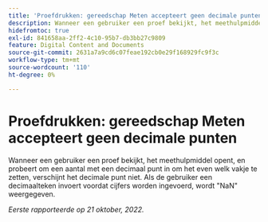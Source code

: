 ```yaml
---
title: 'Proefdrukken: gereedschap Meten accepteert geen decimale punten'
description: Wanneer een gebruiker een proef bekijkt, het meethulpmiddel opent, en probeert om een aantal met een decimaal punt in om het even welk vakje te zetten, verschijnt het decimale punt niet. Als de gebruiker een decimaal punt alvorens om het even welke cijfers ingaat, toont het vakje NaN.
hidefromtoc: true
exl-id: 841658aa-2ff2-4c10-95b7-db3bb27c9809
feature: Digital Content and Documents
source-git-commit: 2631a7a9cd6c07feae192cb0e29f168929fc9f3c
workflow-type: tm+mt
source-wordcount: '110'
ht-degree: 0%

---
```


# Proefdrukken: gereedschap Meten accepteert geen decimale punten

<!--Requested article.This article is on the WF and WFP TOC. -->

Wanneer een gebruiker een proef bekijkt, het meethulpmiddel opent, en probeert om een aantal met een decimaal punt in om het even welk vakje te zetten, verschijnt het decimale punt niet. Als de gebruiker een decimaalteken invoert voordat cijfers worden ingevoerd, wordt &quot;NaN&quot; weergegeven.

_Eerste rapporteerde op 21 oktober, 2022._
